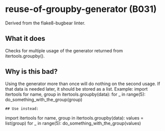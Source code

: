 # reuse-of-groupby-generator (B031)
Derived from the flake8-bugbear linter.
## What it does
Checks for multiple usage of the generator returned from
itertools.groupby().
## Why is this bad?
Using the generator more than once will do nothing on the second usage.
If that data is needed later, it should be stored as a list.
Example:
import itertools
for name, group in itertools.groupby(data):
    for _ in range(5):
        do_something_with_the_group(group)
```
## Use instead:
```
import itertools
for name, group in itertools.groupby(data):
    values = list(group)
    for _ in range(5):
        do_something_with_the_group(values)
```